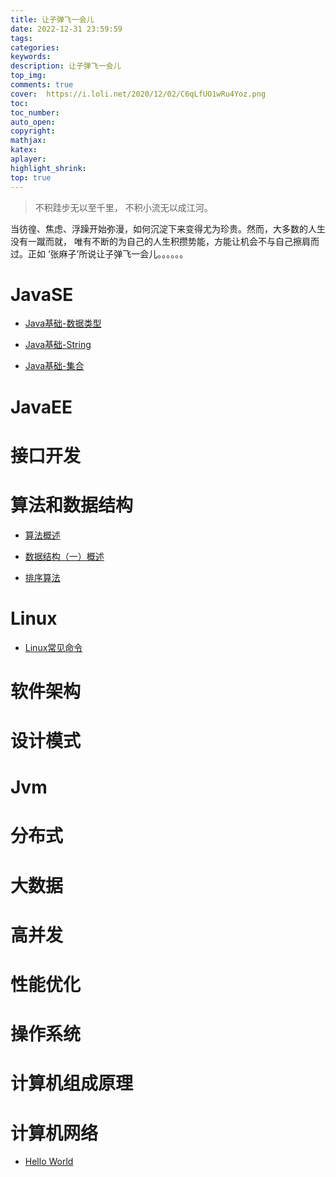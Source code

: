 ```yaml
---
title: 让子弹飞一会儿
date: 2022-12-31 23:59:59
tags:
categories:
keywords:
description: 让子弹飞一会儿
top_img:
comments: true
cover:  https://i.loli.net/2020/12/02/C6qLfUO1wRu4Yoz.png
toc:
toc_number:
auto_open:
copyright:
mathjax:
katex:
aplayer:
highlight_shrink:
top: true
---
```


>不积跬步无以至千里，
>不积小流无以成江河。

当彷徨、焦虑、浮躁开始弥漫，如何沉淀下来变得尤为珍贵。然而，大多数的人生没有一蹴而就，
唯有不断的为自己的人生积攒势能，方能让机会不与自己擦肩而过。正如 ‘张麻子’所说让子弹飞一会儿。。。。。。

# JavaSE

+ [Java基础-数据类型](https://leeebean.github.io/leebean.github.io/2020/03/01/Java%E5%9F%BA%E7%A1%80-%E6%95%B0%E6%8D%AE%E7%B1%BB%E5%9E%8B/)

+ [Java基础-String](https://leeebean.github.io/leebean.github.io/2020/03/10/Java%E5%9F%BA%E7%A1%80-String/)

+ [Java基础-集合](https://leeebean.github.io/leebean.github.io/2020/03/11/Java%E5%9F%BA%E7%A1%80-%E9%9B%86%E5%90%88/)

# JavaEE

# 接口开发

# 算法和数据结构

+ [算法概述](https://leeebean.github.io/leebean.github.io/2020/02/24/%E7%AE%97%E6%B3%95%E6%A6%82%E8%BF%B0/)

+ [数据结构（一）概述](https://leeebean.github.io/leebean.github.io/2020/03/11/%E6%95%B0%E6%8D%AE%E7%BB%93%E6%9E%84%EF%BC%88%E4%B8%80%EF%BC%89%E6%A6%82%E8%BF%B0/)

+ [排序算法](https://leeebean.github.io/leebean.github.io/2020/02/25/%E6%8E%92%E5%BA%8F%E7%AE%97%E6%B3%95/)

# Linux

+ [Linux常见命令](https://leeebean.github.io/leebean.github.io/2020/03/11/Linux%E5%B8%B8%E8%A7%81%E5%91%BD%E4%BB%A4/)

# 软件架构

# 设计模式

# Jvm

# 分布式

# 大数据

# 高并发

# 性能优化

# 操作系统

# 计算机组成原理

# 计算机网络

+ [Hello World](https://leeebean.github.io/leebean.github.io/2020/02/18/hello-world/)






